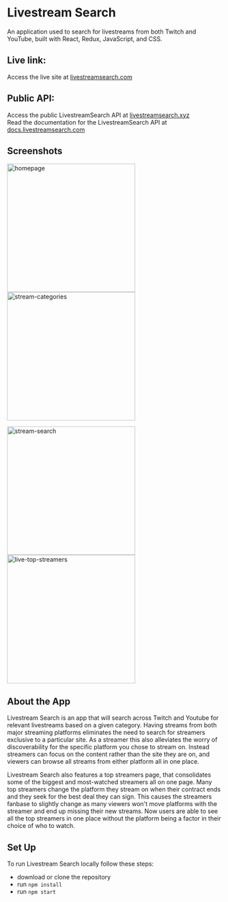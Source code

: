 # Livestream Search

An application used to search for livestreams from both Twitch and YouTube, built with React, Redux, JavaScript, and CSS.

## Live link:

Access the live site at [livestreamsearch.com](https://www.livestreamsearch.com)

## Public API:

Access the public LivestreamSearch API at [livestreamsearch.xyz](https://www.livestreamsearch.xyz)  
Read the documentation for the LivestreamSearch API at [docs.livestreamsearch.com](https://docs.livestreamsearch.com)

## Screenshots

<p float="left">
  <img width="300" alt="homepage" src="https://user-images.githubusercontent.com/105070147/200083937-bc3696f7-eac1-43a1-af47-fbf8623dd8c0.png">
  
  <img width="300" alt="stream-categories" src="https://user-images.githubusercontent.com/105070147/200083933-7a9e41ae-3949-42fc-8711-9be19278eabe.png">
 
</p>

<p float="left">
  <img width="300" alt="stream-search" src="https://user-images.githubusercontent.com/105070147/200083932-92eb21ac-aa8c-4e36-a665-276ac1119e4c.png">

<img width="300" alt="live-top-streamers" src="https://user-images.githubusercontent.com/105070147/200083929-57f02085-03e6-4905-8be5-42da665b8e45.png">
</p>

## About the App

Livestream Search is an app that will search across Twitch and Youtube for relevant livestreams based on a given category. Having streams from both major streaming platforms eliminates the need to search for streamers exclusive to a particular site. As a streamer this also alleviates the worry of discoverability for the specific platform you chose to stream on. Instead streamers can focus on the content rather than the site they are on, and viewers can browse all streams from either platform all in one place.

Livestream Search also features a top streamers page, that consolidates some of the biggest and most-watched streamers all on one page. Many top streamers change the platform they stream on when their contract ends and they seek for the best deal they can sign. This causes the streamers fanbase to slightly change as many viewers won't move platforms with the streamer and end up missing their new streams. Now users are able to see all the top streamers in one place without the platform being a factor in their choice of who to watch.

## Set Up

To run Livestream Search locally follow these steps:

- download or clone the repository
- run `npm install`
- run `npm start`
